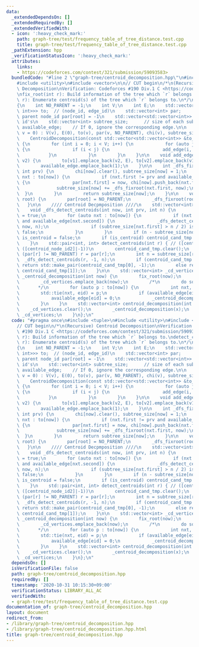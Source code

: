 ```yaml
---
data:
  _extendedDependsOn: []
  _extendedRequiredBy: []
  _extendedVerifiedWith:
  - icon: ':heavy_check_mark:'
    path: graph-tree/test/frequency_table_of_tree_distance.test.cpp
    title: graph-tree/test/frequency_table_of_tree_distance.test.cpp
  _pathExtension: hpp
  _verificationStatusIcon: ':heavy_check_mark:'
  attributes:
    links:
    - https://codeforces.com/contest/321/submission/59093583>
  bundledCode: "#line 2 \"graph-tree/centroid_decomposition.hpp\"\n#include <tuple>\n\
    #include <utility>\n#include <vector>\n\n// CUT begin\n/*\n(Recursive) Centroid\
    \ Decomposition\nVerification: Codeforces #190 Div.1 C <https://codeforces.com/contest/321/submission/59093583>\n\
    \nfix_root(int r): Build information of the tree which `r` belongs to.\ndetect_centroid(int\
    \ r): Enumerate centroid(s) of the tree which `r` belongs to.\n*/\nstruct CentroidDecomposition\n\
    {\n    int NO_PARENT = -1;\n    int V;\n    int E;\n    std::vector<std::vector<std::pair<int,\
    \ int>>> to;  // (node_id, edge_id)\n    std::vector<int> par;               //\
    \ parent node_id par[root] = -1\n    std::vector<std::vector<int>> chi;  // children\
    \ id's\n    std::vector<int> subtree_size;      // size of each subtree\n    std::vector<int>\
    \ available_edge;    // If 0, ignore the corresponding edge.\n\n    CentroidDecomposition(int\
    \ v = 0) : V(v), E(0), to(v), par(v, NO_PARENT), chi(v), subtree_size(v) {}\n\
    \    CentroidDecomposition(const std::vector<std::vector<int>> &to_) : CentroidDecomposition(to_.size())\
    \ {\n        for (int i = 0; i < V; i++) {\n            for (auto j : to_[i])\
    \ {\n                if (i < j) {\n                    add_edge(i, j);\n     \
    \           }\n            }\n        }\n    }\n\n    void add_edge(int v1, int\
    \ v2) {\n        to[v1].emplace_back(v2, E), to[v2].emplace_back(v1, E), E++;\n\
    \        available_edge.emplace_back(1);\n    }\n\n    int _dfs_fixroot(int now,\
    \ int prv) {\n        chi[now].clear(), subtree_size[now] = 1;\n        for (auto\
    \ nxt : to[now]) {\n            if (nxt.first != prv and available_edge[nxt.second])\
    \ {\n                par[nxt.first] = now, chi[now].push_back(nxt.first);\n  \
    \              subtree_size[now] += _dfs_fixroot(nxt.first, now);\n          \
    \  }\n        }\n        return subtree_size[now];\n    }\n\n    void fix_root(int\
    \ root) {\n        par[root] = NO_PARENT;\n        _dfs_fixroot(root, -1);\n \
    \   }\n\n    //// Centroid Decpmposition ////\n    std::vector<int> centroid_cand_tmp;\n\
    \    void _dfs_detect_centroids(int now, int prv, int n) {\n        bool is_centroid\
    \ = true;\n        for (auto nxt : to[now]) {\n            if (nxt.first != prv\
    \ and available_edge[nxt.second]) {\n                _dfs_detect_centroids(nxt.first,\
    \ now, n);\n                if (subtree_size[nxt.first] > n / 2) is_centroid =\
    \ false;\n            }\n        }\n        if (n - subtree_size[now] > n / 2)\
    \ is_centroid = false;\n        if (is_centroid) centroid_cand_tmp.push_back(now);\n\
    \    }\n    std::pair<int, int> detect_centroids(int r) { // ([centroid_node_id1],\
    \ ([centroid_node_id2]|-1))\n        centroid_cand_tmp.clear();\n        while\
    \ (par[r] != NO_PARENT) r = par[r];\n        int n = subtree_size[r];\n      \
    \  _dfs_detect_centroids(r, -1, n);\n        if (centroid_cand_tmp.size() == 1)\
    \ return std::make_pair(centroid_cand_tmp[0], -1);\n        else return std::make_pair(centroid_cand_tmp[0],\
    \ centroid_cand_tmp[1]);\n    }\n\n    std::vector<int> _cd_vertices;\n    void\
    \ _centroid_decomposition(int now) {\n        fix_root(now);\n        now = detect_centroids(now).first;\n\
    \        _cd_vertices.emplace_back(now);\n        /*\n        do something\n \
    \       */\n        for (auto p : to[now]) {\n            int nxt, eid;\n    \
    \        std::tie(nxt, eid) = p;\n            if (available_edge[eid] == 0) continue;\n\
    \            available_edge[eid] = 0;\n            _centroid_decomposition(nxt);\n\
    \        }\n    }\n    std::vector<int> centroid_decomposition(int x) {\n    \
    \    _cd_vertices.clear();\n        _centroid_decomposition(x);\n        return\
    \ _cd_vertices;\n    }\n};\n"
  code: "#pragma once\n#include <tuple>\n#include <utility>\n#include <vector>\n\n\
    // CUT begin\n/*\n(Recursive) Centroid Decomposition\nVerification: Codeforces\
    \ #190 Div.1 C <https://codeforces.com/contest/321/submission/59093583>\n\nfix_root(int\
    \ r): Build information of the tree which `r` belongs to.\ndetect_centroid(int\
    \ r): Enumerate centroid(s) of the tree which `r` belongs to.\n*/\nstruct CentroidDecomposition\n\
    {\n    int NO_PARENT = -1;\n    int V;\n    int E;\n    std::vector<std::vector<std::pair<int,\
    \ int>>> to;  // (node_id, edge_id)\n    std::vector<int> par;               //\
    \ parent node_id par[root] = -1\n    std::vector<std::vector<int>> chi;  // children\
    \ id's\n    std::vector<int> subtree_size;      // size of each subtree\n    std::vector<int>\
    \ available_edge;    // If 0, ignore the corresponding edge.\n\n    CentroidDecomposition(int\
    \ v = 0) : V(v), E(0), to(v), par(v, NO_PARENT), chi(v), subtree_size(v) {}\n\
    \    CentroidDecomposition(const std::vector<std::vector<int>> &to_) : CentroidDecomposition(to_.size())\
    \ {\n        for (int i = 0; i < V; i++) {\n            for (auto j : to_[i])\
    \ {\n                if (i < j) {\n                    add_edge(i, j);\n     \
    \           }\n            }\n        }\n    }\n\n    void add_edge(int v1, int\
    \ v2) {\n        to[v1].emplace_back(v2, E), to[v2].emplace_back(v1, E), E++;\n\
    \        available_edge.emplace_back(1);\n    }\n\n    int _dfs_fixroot(int now,\
    \ int prv) {\n        chi[now].clear(), subtree_size[now] = 1;\n        for (auto\
    \ nxt : to[now]) {\n            if (nxt.first != prv and available_edge[nxt.second])\
    \ {\n                par[nxt.first] = now, chi[now].push_back(nxt.first);\n  \
    \              subtree_size[now] += _dfs_fixroot(nxt.first, now);\n          \
    \  }\n        }\n        return subtree_size[now];\n    }\n\n    void fix_root(int\
    \ root) {\n        par[root] = NO_PARENT;\n        _dfs_fixroot(root, -1);\n \
    \   }\n\n    //// Centroid Decpmposition ////\n    std::vector<int> centroid_cand_tmp;\n\
    \    void _dfs_detect_centroids(int now, int prv, int n) {\n        bool is_centroid\
    \ = true;\n        for (auto nxt : to[now]) {\n            if (nxt.first != prv\
    \ and available_edge[nxt.second]) {\n                _dfs_detect_centroids(nxt.first,\
    \ now, n);\n                if (subtree_size[nxt.first] > n / 2) is_centroid =\
    \ false;\n            }\n        }\n        if (n - subtree_size[now] > n / 2)\
    \ is_centroid = false;\n        if (is_centroid) centroid_cand_tmp.push_back(now);\n\
    \    }\n    std::pair<int, int> detect_centroids(int r) { // ([centroid_node_id1],\
    \ ([centroid_node_id2]|-1))\n        centroid_cand_tmp.clear();\n        while\
    \ (par[r] != NO_PARENT) r = par[r];\n        int n = subtree_size[r];\n      \
    \  _dfs_detect_centroids(r, -1, n);\n        if (centroid_cand_tmp.size() == 1)\
    \ return std::make_pair(centroid_cand_tmp[0], -1);\n        else return std::make_pair(centroid_cand_tmp[0],\
    \ centroid_cand_tmp[1]);\n    }\n\n    std::vector<int> _cd_vertices;\n    void\
    \ _centroid_decomposition(int now) {\n        fix_root(now);\n        now = detect_centroids(now).first;\n\
    \        _cd_vertices.emplace_back(now);\n        /*\n        do something\n \
    \       */\n        for (auto p : to[now]) {\n            int nxt, eid;\n    \
    \        std::tie(nxt, eid) = p;\n            if (available_edge[eid] == 0) continue;\n\
    \            available_edge[eid] = 0;\n            _centroid_decomposition(nxt);\n\
    \        }\n    }\n    std::vector<int> centroid_decomposition(int x) {\n    \
    \    _cd_vertices.clear();\n        _centroid_decomposition(x);\n        return\
    \ _cd_vertices;\n    }\n};\n"
  dependsOn: []
  isVerificationFile: false
  path: graph-tree/centroid_decomposition.hpp
  requiredBy: []
  timestamp: '2020-10-31 10:15:30+09:00'
  verificationStatus: LIBRARY_ALL_AC
  verifiedWith:
  - graph-tree/test/frequency_table_of_tree_distance.test.cpp
documentation_of: graph-tree/centroid_decomposition.hpp
layout: document
redirect_from:
- /library/graph-tree/centroid_decomposition.hpp
- /library/graph-tree/centroid_decomposition.hpp.html
title: graph-tree/centroid_decomposition.hpp
---
```

